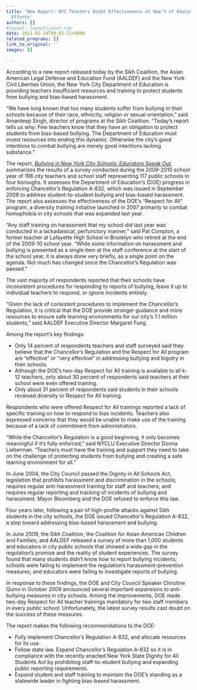 ```yaml
---
title: 'New Report: NYC Teachers Doubt Effectiveness of Dep’t of Education’s Anti-Bullying
  Efforts'
authors: []
#layout: layouts/post.njk
date: 2011-02-24T09:02:21+0000
related_programs: []
link_to_original: ''
images: []

---
```

According to a new report released today by the Sikh Coalition, the Asian American Legal Defense and Education Fund (AALDEF) and the New York Civil Liberties Union, the New York City Department of Education is providing teachers insufficient resources and training to protect students from bullying and bias-based harassment.

“We have long known that too many students suffer from bullying in their schools because of their race, ethnicity, religion or sexual orientation,” said Amardeep Singh, director of programs at the Sikh Coalition. “Today’s report tells us why: Few teachers know that they have an obligation to protect students from bias-based bullying. The Department of Education must invest resources into ending this dynamic. Otherwise the city’s good intentions to combat bullying are merely good intentions lacking substance.”

The report, _[Bullying in New York City Schools: Educators Speak Out][1]_, summarizes the results of a survey conducted during the 2009-2010 school year of 198 city teachers and school staff representing 117 public schools in four boroughs. It assesses the Department of Education’s (DOE) progress in enforcing Chancellor’s Regulation A-832, which was issued in September 2008 to address student-to-student bullying and bias-based harassment. The report also assesses the effectiveness of the DOE’s “Respect for All” program, a diversity training initiative launched in 2007 primarily to combat homophobia in city schools that was expanded last year.

“Any staff training on harassment that my school did last year was conducted in a lackadaisical, perfunctory manner,” said Pat Compton, a former teacher at Lafayette High School in Brooklyn who retired at the end of the 2009-10 school year. “While some information on harassment and bullying is presented as a single item at the staff conference at the start of the school year, it is always done very briefly, as a single point on the agenda.  Not much has changed since the Chancellor’s Regulation was passed.”

The vast majority of respondents reported that their schools have inconsistent procedures for responding to reports of bullying, leave it up to individual teachers to respond, or ignore incidents entirely.

“Given the lack of consistent procedures to implement the Chancellor’s Regulation, it is critical that the DOE provide stronger guidance and more resources to ensure safe learning environments for our city’s 1.1 million students,” said AALDEF Executive Director Margaret Fung.

Among the report’s key findings:

-   Only 14 percent of respondents teachers and staff surveyed said they believe that the Chancellor’s Regulation and the Respect for All program are “effective” or “very effective” in addressing bullying and bigotry in their schools.
-   Although the DOE’s two-day Respect for All training is available to all k-12 teachers, only about 30 percent of respondents said teachers at their school were even offered training.
-   Only about 31 percent of respondents said students in their schools received diversity or Respect for All training.

Respondents who were offered Respect for All trainings reported a lack of specific training on how to respond to bias incidents. Teachers also expressed concerns that they would be unable to make use of the training because of a lack of commitment from administrators.

“While the Chancellor’s Regulation is a good beginning, it only becomes meaningful if it’s fully enforced,” said NYCLU Executive Director Donna Lieberman. “Teachers must have the training and support they need to take on the challenge of protecting students from bullying and creating a safe learning environment for all.”

In June 2004, the City Council passed the Dignity in All Schools Act, legislation that prohibits harassment and discrimination in the schools; requires regular anti-harassment training for staff and teachers; and requires regular reporting and tracking of incidents of bullying and harassment. Mayor Bloomberg and the DOE refused to enforce this law.

Four years later, following a pair of high-profile attacks against Sikh students in the city schools, the DOE issued Chancellor’s Regulation A-832, a step toward addressing bias-based harassment and bullying.

In June 2009, the Sikh Coalition, the Coalition for Asian American Children and Families, and AALDEF released a survey of more than 1,000 students and educators in city public schools that showed a wide gap in the regulation’s promise and the reality of student experiences. The survey found that many students didn’t know how to report bullying incidents; schools were failing to implement the regulation’s harassment-prevention measures; and educators were failing to investigate reports of bullying.

In response to these findings, the DOE and City Council Speaker Christine Quinn in October 2009 announced several important expansions to anti-bullying measures in city schools.  Among the improvements, DOE made two-day Respect for All teacher trainings mandatory for two staff members in every public school. Unfortunately, the latest survey results cast doubt on the success of these measures.

The report makes the following recommendations to the DOE:

-   Fully implement Chancellor’s Regulation A-832, and allocate resources for its use.
-   Follow state law. Expand Chancellor’s Regulation A-832 so it is in compliance with the recently enacted New York State Dignity for All Students Act by prohibiting staff-to-student bullying and expanding public reporting requirements.
-   Expand student and staff training to maintain the DOE’s standing as a statewide leader in fighting bias-based harassment.

[1]: /uploads/pdf/Bullying%20Report.pdf